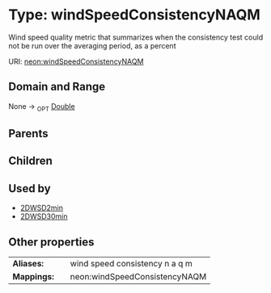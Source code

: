 
# Type: windSpeedConsistencyNAQM


Wind speed quality metric that summarizes when the consistency test could not be run over the averaging period, as a percent

URI: [neon:windSpeedConsistencyNAQM](https://data.neonscience.org/windSpeedConsistencyNAQM)


## Domain and Range

None ->  <sub>OPT</sub> [Double](types/Double.md)

## Parents


## Children


## Used by

 * [2DWSD2min](2DWSD2min.md)
 * [2DWSD30min](2DWSD30min.md)

## Other properties

|  |  |  |
| --- | --- | --- |
| **Aliases:** | | wind speed consistency n a q m |
| **Mappings:** | | neon:windSpeedConsistencyNAQM |

